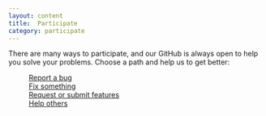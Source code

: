 ```yaml
---
layout: content
title:  Participate
category: participate
---
```



<div class="examples-list-index">
<p>
  There are many ways to participate, and our GitHub is always open to help you solve your problems. Choose a path and help us to get better:
</p>

<dl class="home-get-involved">
  <dd>
    <i class="fa fa-bug"></i>
    <a href="https://github.com/hilios/jQuery.countdown/issues">Report a bug</a>
  </dd>
  <dd>
    <i class="fa fa-code-fork"></i>
    <a href="https://github.com/hilios/jQuery.countdown/pulls">Fix something</a>
  </dd>
  <dd>
    <i class="fa fa-paper-plane-o"></i>
    <a href="https://github.com/hilios/jQuery.countdown/issues">Request or submit features</a>
  </dd>
  <dd>
    <i class="fa fa-support"></i>
    <a href="https://github.com/hilios/jQuery.countdown/issues?state=open">Help others</a>
  </dd>
</dl>
</div>
